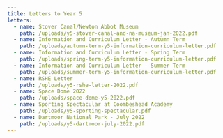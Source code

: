 ```yaml
---
title: Letters to Year 5
letters:
  - name: Stover Canal/Newton Abbot Museum
    path: /uploads/y5-stover-canal-and-na-museum-jan-2022.pdf
  - name: Information and Curriculum Letter - Autumn Term
    path: /uploads/autumn-term-y5-information-curriculum-letter.pdf
  - name: Information and Curriculum Letter - Spring Term
    path: /uploads/spring-term-y5-information-curriculum-letter.pdf
  - name: Information and Curriculum Letter - Summer Term
    path: /uploads/summer-term-y5-information-curriculum-letter.pdf
  - name: RSHE Letter
    path: /uploads/y5-rshe-letter-2022.pdf
  - name: Space Dome 2022
    path: /uploads/space-dome-y5-2022.pdf
  - name: Sporting Spectacular at Coombeshead Academy
    path: /uploads/y5-sporting-spectacular.pdf
  - name: Dartmoor National Park - July 2022
    path: /uploads/y5-dartmoor-july-2022.pdf
---
```

